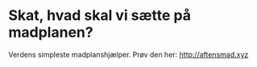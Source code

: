 # Skat, hvad skal vi sætte på madplanen?

Verdens simpleste madplanshjælper. Prøv den her: http://aftensmad.xyz
